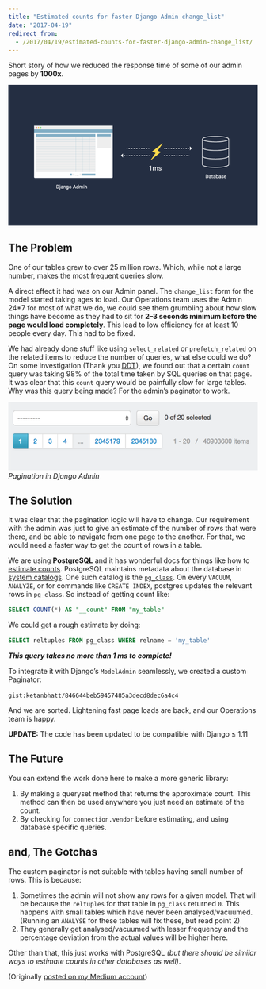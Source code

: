 ```yaml
---
title: "Estimated counts for faster Django Admin change_list"
date: "2017-04-19"
redirect_from:
  - /2017/04/19/estimated-counts-for-faster-django-admin-change_list/
---
```


Short story of how we reduced the response time of some of our admin pages by **1000x**.

![Cover Image](./images/cover.png)

## The Problem

One of our tables grew to over 25 million rows. Which, while not a large number, makes the most frequent queries slow.

A direct effect it had was on our Admin panel. The `change_list` form for the model started taking ages to load. Our Operations team uses the Admin 24\*7 for most of what we do, we could see them grumbling about how slow things have become as they had to sit for **2–3 seconds minimum before the page would load completely**. This lead to low efficiency for at least 10 people every day. This had to be fixed.

We had already done stuff like using `select_related` or `prefetch_related` on the related items to reduce the number of queries, what else could we do? On some investigation (Thank you [DDT](https://django-debug-toolbar.readthedocs.io/en/stable/)), we found out that a certain `count` query was taking 98% of the total time taken by SQL queries on that page. It was clear that this `count` query would be painfully slow for large tables. Why was this query being made? For the admin’s paginator to work.

![Pagination in Django Admin](./images/count.png)
*Pagination in Django Admin*

## The Solution

It was clear that the pagination logic will have to change. Our requirement with the admin was just to give an estimate of the number of rows that were there, and be able to navigate from one page to the another. For that, we would need a faster way to get the count of rows in a table.

We are using **PostgreSQL** and it has wonderful docs for things like how to [estimate counts](https://wiki.postgresql.org/wiki/Count_estimate). PostgreSQL maintains metadata about the database in [system catalogs](https://www.postgresql.org/docs/9.1/static/catalogs.html). One such catalog is the [`pg_class`](https://www.postgresql.org/docs/current/static/catalog-pg-class.html). On every `VACUUM`, `ANALYZE`, or for commands like `CREATE INDEX`, postgres updates the relevant rows in `pg_class`. So instead of getting count like:

```sql
SELECT COUNT(*) AS "__count" FROM "my_table"
```

We could get a rough estimate by doing:

```sql
SELECT reltuples FROM pg_class WHERE relname = 'my_table'
```

**_This query takes no more than 1 ms to complete!_**

To integrate it with Django’s `ModelAdmin` seamlessly, we created a custom Paginator:

`gist:ketanbhatt/846644beb59457485a3decd8dec6a4c4`

And we are sorted. Lightening fast page loads are back, and our Operations team is happy.

**UPDATE:** The code has been updated to be compatible with Django ≤ 1.11

## The Future

You can extend the work done here to make a more generic library:

1. By making a queryset method that returns the approximate count. This method can then be used anywhere you just need an estimate of the count.
2. By checking for `connection.vendor` before estimating, and using database specific queries.

## and, The Gotchas

The custom paginator is not suitable with tables having small number of rows. This is because:

1. Sometimes the admin will not show any rows for a given model. That will be because the `reltuples` for that table in `pg_class` returned `0`. This happens with small tables which have never been analysed/vacuumed. (Running an `ANALYSE` for these tables will fix these, but read point 2)
2. They generally get analysed/vacuumed with lesser frequency and the percentage deviation from the actual values will be higher here.

Other than that, this just works with PostgreSQL _(but there should be similar ways to estimate counts in other databases as well)_.

(Originally [posted on my Medium account](https://medium.com/squad-engineering/estimated-counts-for-faster-django-admin-change-list-963cbf43683e))

